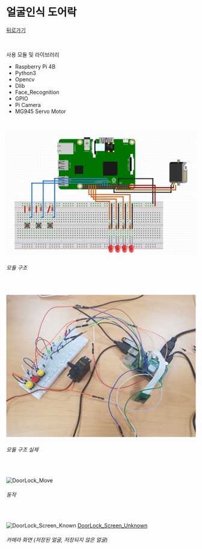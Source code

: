 # 얼굴인식 도어락 
[뒤로가기](https://github.com/YiDongYeol)

<br/>

사용 모듈 및 라이브러리
- Raspberry Pi 4B
- Python3
- Opencv
- Dlib
- Face_Recognition
- GPIO
- Pi Camera
- MG945 Servo Motor

<br/>
  
![DoorLock](https://raw.githubusercontent.com/YiDongYeol/face_recognition_doorlock/main/capture/DoorLock.PNG)
###### 모듈 구조

<br/>
  
![DoorLock_Real](https://raw.githubusercontent.com/YiDongYeol/face_recognition_doorlock/main/capture/DoorLock_Real.jpg)
###### 모듈 구조 실제

<br/>

![DoorLock_Move](https://github.com/YiDongYeol/face_recognition_doorlock/blob/main/capture/gpio_work.gif)
###### 동작
  
<br/>

![DoorLock_Screen_Known](https://github.com/YiDongYeol/face_recognition_doorlock/blob/main/capture/recog_known.gif) [DoorLock_Screen_Unknown]()
###### 카메라 화면 (저장된 얼굴, 저장되지 않은 얼굴)

<br/>
